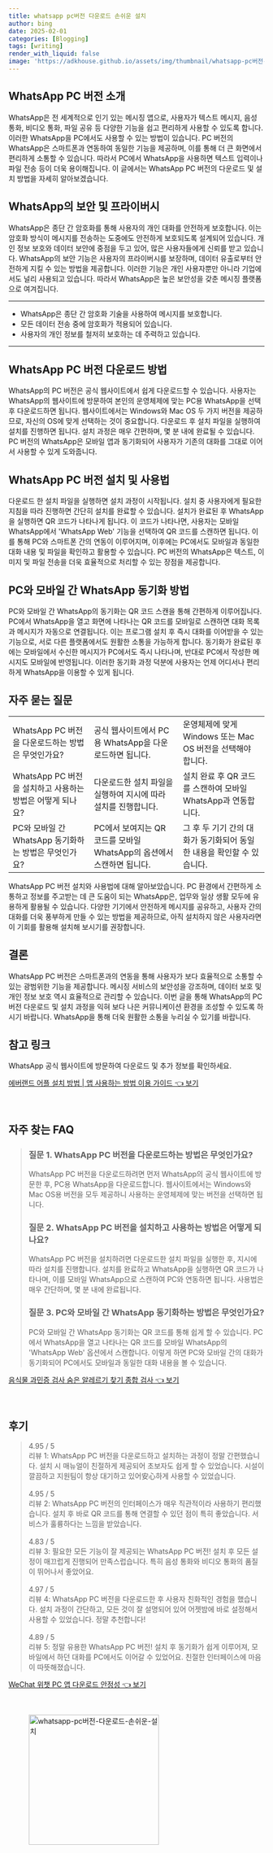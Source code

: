 ```yaml
---
title: whatsapp pc버전 다운로드 손쉬운 설치
author: bing
date: 2025-02-01
categories: [Blogging]
tags: [writing]
render_with_liquid: false
image: 'https://adkhouse.github.io/assets/img/thumbnail/whatsapp-pc버전-다운로드-손쉬운-설치.webp'
---
```



<h2 id='WhatsApp_PC_버전_소개'>WhatsApp PC 버전 소개</h2>

<p>WhatsApp은 전 세계적으로 인기 있는 메시징 앱으로, 사용자가 텍스트 메시지, 음성 통화, 비디오 통화, 파일 공유 등 다양한 기능을 쉽고 편리하게 사용할 수 있도록 합니다. 이러한 WhatsApp을 PC에서도 사용할 수 있는 방법이 있습니다. PC 버전의 WhatsApp은 스마트폰과 연동하여 동일한 기능을 제공하며, 이를 통해 더 큰 화면에서 편리하게 소통할 수 있습니다. 따라서 PC에서 WhatsApp을 사용하면 텍스트 입력이나 파일 전송 등이 더욱 용이해집니다. 이 글에서는 WhatsApp PC 버전의 다운로드 및 설치 방법을 자세히 알아보겠습니다.</p>

<h2 id='WhatsApp_보안_특징'>WhatsApp의 보안 및 프라이버시</h2>

<p>WhatsApp은 종단 간 암호화를 통해 사용자의 개인 대화를 안전하게 보호합니다. 이는 암호화 방식이 메시지를 전송하는 도중에도 안전하게 보호되도록 설계되어 있습니다. 개인 정보 보호와 데이터 보안에 중점을 두고 있어, 많은 사용자들에게 신뢰를 받고 있습니다. WhatsApp의 보안 기능은 사용자의 프라이버시를 보장하며, 데이터 유출로부터 안전하게 지킬 수 있는 방법을 제공합니다. 이러한 기능은 개인 사용자뿐만 아니라 기업에서도 널리 사용되고 있습니다. 따라서 WhatsApp은 높은 보안성을 갖춘 메시징 플랫폼으로 여겨집니다.</p>

<hr />

<ul>
    <li>WhatsApp은 종단 간 암호화 기술을 사용하여 메시지를 보호합니다.</li>
    <li>모든 데이터 전송 중에 암호화가 적용되어 있습니다.</li>
    <li>사용자의 개인 정보를 철저히 보호하는 데 주력하고 있습니다.</li>
</ul>

<hr />

<h2 id='WhatsApp_PC_버전_다운로드'>WhatsApp PC 버전 다운로드 방법</h2>

<p>WhatsApp의 PC 버전은 공식 웹사이트에서 쉽게 다운로드할 수 있습니다. 사용자는 WhatsApp의 웹사이트에 방문하여 본인의 운영체제에 맞는 PC용 WhatsApp을 선택 후 다운로드하면 됩니다. 웹사이트에서는 Windows와 Mac OS 두 가지 버전을 제공하므로, 자신의 OS에 맞게 선택하는 것이 중요합니다. 다운로드 후 설치 파일을 실행하여 설치를 진행하면 됩니다. 설치 과정은 매우 간편하며, 몇 분 내에 완료될 수 있습니다. PC 버전의 WhatsApp은 모바일 앱과 동기화되어 사용자가 기존의 대화를 그대로 이어서 사용할 수 있게 도와줍니다.</p>

<h2 id='WhatsApp_PC_버전_설치'>WhatsApp PC 버전 설치 및 사용법</h2>

<p>다운로드 한 설치 파일을 실행하면 설치 과정이 시작됩니다. 설치 중 사용자에게 필요한 지침을 따라 진행하면 간단히 설치를 완료할 수 있습니다. 설치가 완료된 후 WhatsApp을 실행하면 QR 코드가 나타나게 됩니다. 이 코드가 나타나면, 사용자는 모바일 WhatsApp에서 'WhatsApp Web' 기능을 선택하여 QR 코드를 스캔하면 됩니다. 이를 통해 PC와 스마트폰 간의 연동이 이루어지며, 이후에는 PC에서도 모바일과 동일한 대화 내용 및 파일을 확인하고 활용할 수 있습니다. PC 버전의 WhatsApp은 텍스트, 이미지 및 파일 전송을 더욱 효율적으로 처리할 수 있는 장점을 제공합니다.</p>

<h2 id='WhatsApp_동기화_방법'>PC와 모바일 간 WhatsApp 동기화 방법</h2>

<p>PC와 모바일 간 WhatsApp의 동기화는 QR 코드 스캔을 통해 간편하게 이루어집니다. PC에서 WhatsApp을 열고 화면에 나타나는 QR 코드를 모바일로 스캔하면 대화 목록과 메시지가 자동으로 연결됩니다. 이는 프로그램 설치 후 즉시 대화를 이어받을 수 있는 기능으로, 서로 다른 플랫폼에서도 원활한 소통을 가능하게 합니다. 동기화가 완료된 후에는 모바일에서 수신한 메시지가 PC에서도 즉시 나타나며, 반대로 PC에서 작성한 메시지도 모바일에 반영됩니다. 이러한 동기화 과정 덕분에 사용자는 언제 어디서나 편리하게 WhatsApp을 이용할 수 있게 됩니다.</p>

<h2 id='자주_묻는_질문'>자주 묻는 질문</h2>

<table>
    <tr>
        <td>WhatsApp PC 버전을 다운로드하는 방법은 무엇인가요?</td>
        <td>공식 웹사이트에서 PC용 WhatsApp을 다운로드하면 됩니다.</td>
        <td>운영체제에 맞게 Windows 또는 Mac OS 버전을 선택해야 합니다.</td>
    </tr>
    <tr>
        <td>WhatsApp PC 버전을 설치하고 사용하는 방법은 어떻게 되나요?</td>
        <td>다운로드한 설치 파일을 실행하여 지시에 따라 설치를 진행합니다.</td>
        <td>설치 완료 후 QR 코드를 스캔하여 모바일 WhatsApp과 연동합니다.</td>
    </tr>
    <tr>
        <td>PC와 모바일 간 WhatsApp 동기화하는 방법은 무엇인가요?</td>
        <td>PC에서 보여지는 QR 코드를 모바일 WhatsApp의 옵션에서 스캔하면 됩니다.</td>
        <td>그 후 두 기기 간의 대화가 동기화되어 동일한 내용을 확인할 수 있습니다.</td>
    </tr>
</table>

<p>WhatsApp PC 버전 설치와 사용법에 대해 알아보았습니다. PC 환경에서 간편하게 소통하고 정보를 주고받는 데 큰 도움이 되는 WhatsApp은, 업무와 일상 생활 모두에 유용하게 활용될 수 있습니다. 다양한 기기에서 안전하게 메시지를 공유하고, 사용자 간의 대화를 더욱 풍부하게 만들 수 있는 방법을 제공하므로, 아직 설치하지 않은 사용자라면 이 기회를 활용해 설치해 보시기를 권장합니다.</p>

<h2 id='결론'>결론</h2>

<p>WhatsApp PC 버전은 스마트폰과의 연동을 통해 사용자가 보다 효율적으로 소통할 수 있는 광범위한 기능을 제공합니다. 메시징 서비스의 보안성을 강조하며, 데이터 보호 및 개인 정보 보호 역시 효율적으로 관리할 수 있습니다. 이번 글을 통해 WhatsApp의 PC 버전 다운로드 및 설치 과정을 익혀 보다 나은 커뮤니케이션 환경을 조성할 수 있도록 하시기 바랍니다. WhatsApp을 통해 더욱 원활한 소통을 누리실 수 있기를 바랍니다.</p>

<h2 id='참고_링크'>참고 링크</h2>

<p>WhatsApp 공식 웹사이트에 방문하여 다운로드 및 추가 정보를 확인하세요.</p>


<p><a class="click-button" title="에버랜드 어플 설치 방법 | 앱 사용하는 방법 이용 가이드" href="https://adkhouse.github.io/posts/%EC%97%90%EB%B2%84%EB%9E%9C%EB%93%9C-%EC%96%B4%ED%94%8C-%EC%84%A4%EC%B9%98-%EB%B0%A9%EB%B2%95-%EC%95%B1-%EC%82%AC%EC%9A%A9%ED%95%98%EB%8A%94-%EB%B0%A9%EB%B2%95-%EC%9D%B4%EC%9A%A9-%EA%B0%80%EC%9D%B4%EB%93%9C/" rel="dofollow">에버랜드 어플 설치 방법 | 앱 사용하는 방법 이용 가이드 👈 보기</a></p><br>
<h2 id='자주_찾는_FAQ'>자주 찾는 FAQ</h2>
<div itemscope="" itemtype="https://schema.org/FAQPage"> <blockquote> <div itemscope="" itemprop="mainEntity" itemtype="https://schema.org/Question"> <h3 itemprop="name">질문 1. WhatsApp PC 버전을 다운로드하는 방법은 무엇인가요?</h3> <div itemscope="" itemprop="acceptedAnswer" itemtype="https://schema.org/Answer"> <span itemprop="text"> <p>WhatsApp PC 버전을 다운로드하려면 먼저 WhatsApp의 공식 웹사이트에 방문한 후, PC용 WhatsApp을 다운로드합니다. 웹사이트에서는 Windows와 Mac OS용 버전을 모두 제공하니 사용하는 운영체제에 맞는 버전을 선택하면 됩니다.</p> </span> </div> </div> <div itemscope="" itemprop="mainEntity" itemtype="https://schema.org/Question"> <h3 itemprop="name">질문 2. WhatsApp PC 버전을 설치하고 사용하는 방법은 어떻게 되나요?</h3> <div itemscope="" itemprop="acceptedAnswer" itemtype="https://schema.org/Answer"> <span itemprop="text"> <p>WhatsApp PC 버전을 설치하려면 다운로드한 설치 파일을 실행한 후, 지시에 따라 설치를 진행합니다. 설치를 완료하고 WhatsApp을 실행하면 QR 코드가 나타나며, 이를 모바일 WhatsApp으로 스캔하여 PC와 연동하면 됩니다. 사용법은 매우 간단하며, 몇 분 내에 완료됩니다.</p> </span> </div> </div> <div itemscope="" itemprop="mainEntity" itemtype="https://schema.org/Question"> <h3 itemprop="name">질문 3. PC와 모바일 간 WhatsApp 동기화하는 방법은 무엇인가요?</h3> <div itemscope="" itemprop="acceptedAnswer" itemtype="https://schema.org/Answer"> <span itemprop="text"> <p>PC와 모바일 간 WhatsApp 동기화는 QR 코드를 통해 쉽게 할 수 있습니다. PC에서 WhatsApp을 열고 나타나는 QR 코드를 모바일 WhatsApp의 'WhatsApp Web' 옵션에서 스캔합니다. 이렇게 하면 PC와 모바일 간의 대화가 동기화되어 PC에서도 모바일과 동일한 대화 내용을 볼 수 있습니다.</p> </span> </div> </div> </blockquote> </div>
<p><a class="click-button" title="음식물 과민증 검사 숨은 알레르기 찾기 종합 검사" href="https://adkhouse.github.io/posts/%EC%9D%8C%EC%8B%9D%EB%AC%BC-%EA%B3%BC%EB%AF%BC%EC%A6%9D-%EA%B2%80%EC%82%AC-%EC%88%A8%EC%9D%80-%EC%95%8C%EB%A0%88%EB%A5%B4%EA%B8%B0-%EC%B0%BE%EA%B8%B0-%EC%A2%85%ED%95%A9-%EA%B2%80%EC%82%AC/" rel="dofollow">음식물 과민증 검사 숨은 알레르기 찾기 종합 검사 👈 보기</a></p><br>
<h2 id='후기'>후기</h2>
<div itemscope itemtype="https://schema.org/Product">
  <blockquote>
  <div itemprop="review" itemscope itemtype="https://schema.org/Review">
      <div itemprop="reviewRating" itemscope itemtype="https://schema.org/Rating"> <span itemprop="ratingValue">4.95</span> / <span itemprop="bestRating">5</span> </div>
      <span itemprop="reviewBody">리뷰 1: WhatsApp PC 버전을 다운로드하고 설치하는 과정이 정말 간편했습니다. 설치 시 매뉴얼이 친절하게 제공되어 초보자도 쉽게 할 수 있었습니다. 시설이 깔끔하고 지원팀이 항상 대기하고 있어安心하게 사용할 수 있었습니다.</span>
  </div>
  <br>
  <div itemprop="review" itemscope itemtype="https://schema.org/Review">
      <div itemprop="reviewRating" itemscope itemtype="https://schema.org/Rating"> <span itemprop="ratingValue">4.95</span> / <span itemprop="bestRating">5</span> </div>
      <span itemprop="reviewBody">리뷰 2: WhatsApp PC 버전의 인터페이스가 매우 직관적이라 사용하기 편리했습니다. 설치 후 바로 QR 코드를 통해 연결할 수 있던 점이 특히 좋았습니다. 서비스가 훌륭하다는 느낌을 받았습니다.</span>
  </div>
  <br>
  <div itemprop="review" itemscope itemtype="https://schema.org/Review">
      <div itemprop="reviewRating" itemscope itemtype="https://schema.org/Rating"> <span itemprop="ratingValue">4.83</span> / <span itemprop="bestRating">5</span> </div>
      <span itemprop="reviewBody">리뷰 3: 필요한 모든 기능이 잘 제공되는 WhatsApp PC 버전! 설치 후 모든 설정이 매끄럽게 진행되어 만족스럽습니다. 특히 음성 통화와 비디오 통화의 품질이 뛰어나서 좋았어요. </span>
  </div>
  <br>
  <div itemprop="review" itemscope itemtype="https://schema.org/Review">
      <div itemprop="reviewRating" itemscope itemtype="schema.org/Rating"> <span itemprop="ratingValue">4.97</span> / <span itemprop="bestRating">5</span> </div>
      <span itemprop="reviewBody">리뷰 4: WhatsApp PC 버전을 다운로드한 후 사용자 친화적인 경험을 했습니다. 설치 과정이 간단하고, 모든 것이 잘 설명되어 있어 어젯밤에 바로 설정해서 사용할 수 있었습니다. 정말 추천합니다!</span>
  </div>
  <br>
  <div itemprop="review" itemscope itemtype="https://schema.org/Review">
      <div itemprop="reviewRating" itemscope itemtype="https://schema.org/Rating"> <span itemprop="ratingValue">4.89</span> / <span itemprop="bestRating">5</span> </div>
      <span itemprop="reviewBody">리뷰 5: 정말 유용한 WhatsApp PC 버전! 설치 후 동기화가 쉽게 이루어져, 모바일에서 하던 대화를 PC에서도 이어갈 수 있었어요. 친절한 인터페이스에 마음이 따뜻해졌습니다.</span>
  </div>
  </blockquote>
</div>
<p><a class="click-button" title="WeChat 위챗 PC 앱 다운로드 안정성" href="https://adkhouse.github.io/posts/WeChat-%EC%9C%84%EC%B1%97-PC-%EC%95%B1-%EB%8B%A4%EC%9A%B4%EB%A1%9C%EB%93%9C-%EC%95%88%EC%A0%95%EC%84%B1/" rel="dofollow">WeChat 위챗 PC 앱 다운로드 안정성 👈 보기</a></p><br>
<figure class="image"><img src="https://adkhouse.github.io/assets/img/thumbnail/whatsapp-pc버전-다운로드-손쉬운-설치.webp" alt="whatsapp-pc버전-다운로드-손쉬운-설치" width="256" height="256"></figure>